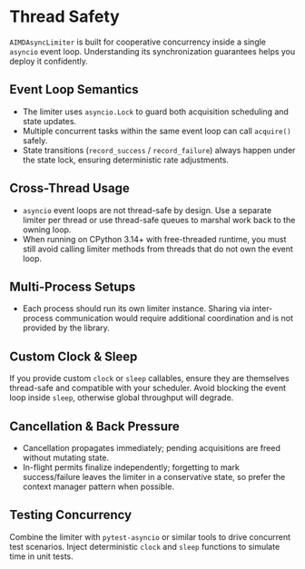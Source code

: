 # Thread Safety

`AIMDAsyncLimiter` is built for cooperative concurrency inside a single `asyncio` event loop. Understanding its synchronization guarantees helps you deploy it confidently.

## Event Loop Semantics

- The limiter uses `asyncio.Lock` to guard both acquisition scheduling and state updates.
- Multiple concurrent tasks within the same event loop can call `acquire()` safely.
- State transitions (`record_success` / `record_failure`) always happen under the state lock, ensuring deterministic rate adjustments.

## Cross-Thread Usage

- `asyncio` event loops are not thread-safe by design. Use a separate limiter per thread or use thread-safe queues to marshal work back to the owning loop.
- When running on CPython 3.14+ with free-threaded runtime, you must still avoid calling limiter methods from threads that do not own the event loop.

## Multi-Process Setups

- Each process should run its own limiter instance. Sharing via inter-process communication would require additional coordination and is not provided by the library.

## Custom Clock & Sleep

If you provide custom `clock` or `sleep` callables, ensure they are themselves thread-safe and compatible with your scheduler. Avoid blocking the event loop inside `sleep`, otherwise global throughput will degrade.

## Cancellation & Back Pressure

- Cancellation propagates immediately; pending acquisitions are freed without mutating state.
- In-flight permits finalize independently; forgetting to mark success/failure leaves the limiter in a conservative state, so prefer the context manager pattern when possible.

## Testing Concurrency

Combine the limiter with `pytest-asyncio` or similar tools to drive concurrent test scenarios. Inject deterministic `clock` and `sleep` functions to simulate time in unit tests.
